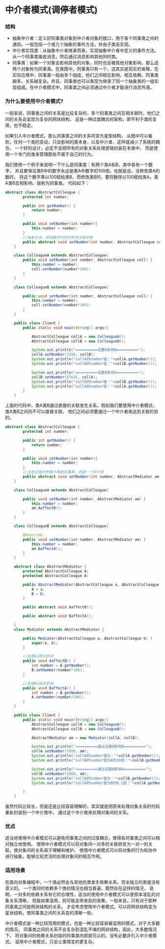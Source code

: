 # 中介者模式(调停者模式)

### 结构
* 抽象中介者：定义好同事类对象到中介者对象的接口，用于各个同事类之间的通信。一般包括一个或几个抽象的事件方法，并由子类去实现。
* 中介者实现类：从抽象中介者继承而来，实现抽象中介者中定义的事件方法。从一个同事类接收消息，然后通过消息影响其他同时类。
* 同事类：如果一个对象会影响其他的对象，同时也会被其他对象影响，那么这两个对象称为同事类。在类图中，同事类只有一个，这其实是现实的省略，在实际应用中，同事类一般由多个组成，他们之间相互影响，相互依赖。同事类越多，关系越复杂。并且，同事类也可以表现为继承了同一个抽象类的一组实现组成。在中介者模式中，同事类之间必须通过中介者才能进行消息传递。

### 为什么要使用中介者模式?

一般来说，同事类之间的关系是比较复杂的，多个同事类之间互相关联时，他们之间的关系会呈现为复杂的网状结构，
这是一种过度耦合的架构，即不利于类的复用，也不稳定。

如果引入中介者模式，那么同事类之间的关系将变为星型结构，
从图中可以看到，任何一个类的变动，只会影响的类本身，以及中介者，这样就减小了系统的耦合。
一个好的设计，必定不会把所有的对象关系处理逻辑封装在本类中，
而是使用一个专门的类来管理那些不属于自己的行为。


我们使用一个例子来说明一下什么是同事类：有两个类A和B，类中各有一个数字，
并且要保证类B中的数字永远是类A中数字的100倍。也就是说，当修改类A的数时，
将这个数字乘以100赋给类B，而修改类B时，要将数除以100赋给类A。类A类B互相影响，就称为同事类。
代码如下：

```java
abstract class AbstractColleague {
        protected int number;

        public int getNumber() {
            return number;
        }

        public void setNumber(int number){
            this.number = number;
        }
        //抽象方法，修改数字时同时修改关联对象
        public abstract void setNumber(int number, AbstractColleague coll);
    }

    class ColleagueA extends AbstractColleague{
        public void setNumber(int number, AbstractColleague coll) {
            this.number = number;
            coll.setNumber(number*100);
        }
    }

    class ColleagueB extends AbstractColleague{

        public void setNumber(int number, AbstractColleague coll) {
            this.number = number;
            coll.setNumber(number/100);
        }
    }

    public class Client {
        public static void main(String[] args){

            AbstractColleague collA = new ColleagueA();
            AbstractColleague collB = new ColleagueB();

            System.out.println("==========设置A影响B==========");
            collA.setNumber(1288, collB);
            System.out.println("collA的number值："+collA.getNumber());
            System.out.println("collB的number值："+collB.getNumber());

            System.out.println("==========设置B影响A==========");
            collB.setNumber(87635, collA);
            System.out.println("collB的number值："+collB.getNumber());
            System.out.println("collA的number值："+collA.getNumber());
        }
    }
```
    
上面的代码中，类A类B通过直接的关联发生关系，假如我们要使用中介者模式，类A类B之间则不可以直接关联，
他们之间必须要通过一个中介者来达到关联的目的。

```java
abstract class AbstractColleague {
        protected int number;

        public int getNumber() {
            return number;
        }

        public void setNumber(int number){
            this.number = number;
        }
        //注意这里的参数不再是同事类，而是一个中介者
        public abstract void setNumber(int number, AbstractMediator am);
    }

    class ColleagueA extends AbstractColleague{

        public void setNumber(int number, AbstractMediator am) {
            this.number = number;
            am.AaffectB();
        }
    }

    class ColleagueB extends AbstractColleague{

        @Override
        public void setNumber(int number, AbstractMediator am) {
            this.number = number;
            am.BaffectA();
        }
    }

    abstract class AbstractMediator {
        protected AbstractColleague A;
        protected AbstractColleague B;

        public AbstractMediator(AbstractColleague a, AbstractColleague b) {
            A = a;
            B = b;
        }

        public abstract void AaffectB();

        public abstract void BaffectA();

    }
    class Mediator extends AbstractMediator {

        public Mediator(AbstractColleague a, AbstractColleague b) {
            super(a, b);
        }

        //处理A对B的影响
        public void AaffectB() {
            int number = A.getNumber();
            B.setNumber(number*100);
        }

        //处理B对A的影响
        public void BaffectA() {
            int number = B.getNumber();
            A.setNumber(number/100);
        }
    }

    public class Client {
        public static void main(String[] args){
            AbstractColleague collA = new ColleagueA();
            AbstractColleague collB = new ColleagueB();

            AbstractMediator am = new Mediator(collA, collB);

            System.out.println("==========通过设置A影响B==========");
            collA.setNumber(1000, am);
            System.out.println("collA的number值为："+collA.getNumber());
            System.out.println("collB的number值为A的10倍："+collB.getNumber());

            System.out.println("==========通过设置B影响A==========");
            collB.setNumber(1000, am);
            System.out.println("collB的number值为："+collB.getNumber());
            System.out.println("collA的number值为B的0.1倍："+collA.getNumber());

        }
    }
```
    
    
虽然代码比较长，但是还是比较容易理解的，其实就是把原来处理对象关系的代码重新封装到一个中介类中，
通过这个中介类来处理对象间的关系。

### 优点

适当地使用中介者模式可以避免同事类之间的过度耦合，使得各同事类之间可以相对独立地使用。
使用中介者模式可以将对象间一对多的关联转变为一对一的关联，使对象间的关系易于理解和维护。
使用中介者模式可以将对象的行为和协作进行抽象，能够比较灵活的处理对象间的相互作用。

### 适用场景

在面向对象编程中，一个类必然会与其他的类发生依赖关系，完全独立的类是没有意义的。
一个类同时依赖多个类的情况也相当普遍，既然存在这样的情况，
说明，一对多的依赖关系有它的合理性，适当的使用中介者模式可以使原本凌乱的对象关系清晰，
但是如果滥用，则可能会带来反的效果。一般来说，只有对于那种同事类之间是网状结构的关系，
才会考虑使用中介者模式。可以将网状结构变为星状结构，使同事类之间的关系变的清晰一些。

中介者模式是一种比较常用的模式，也是一种比较容易被滥用的模式。对于大多数的情况，
同事类之间的关系不会复杂到混乱不堪的网状结构，因此，大多数情况下，
将对象间的依赖关系封装的同事类内部就可以的，没有必要非引入中介者模式。
滥用中介者模式，只会让事情变的更复杂。
